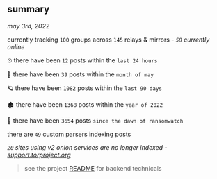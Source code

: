 
## summary
_may 3rd, 2022_

currently tracking `100` groups across `145` relays & mirrors - _`58` currently online_

⏲ there have been `12` posts within the `last 24 hours`

🦈 there have been `39` posts within the `month of may`

🪐 there have been `1082` posts within the `last 90 days`

🏚 there have been `1368` posts within the `year of 2022`

🦕 there have been `3654` posts `since the dawn of ransomwatch`

there are `49` custom parsers indexing posts

_`20` sites using v2 onion services are no longer indexed - [support.torproject.org](https://support.torproject.org/onionservices/v2-deprecation/)_

> see the project [README](https://github.com/thetanz/ransomwatch#ransomwatch--) for backend technicals

